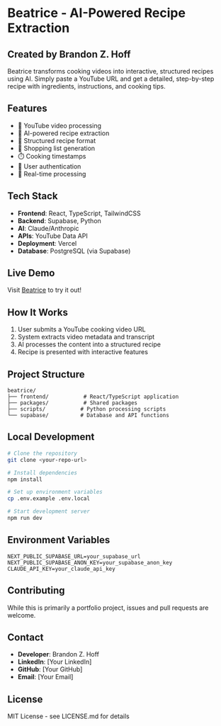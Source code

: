 # Beatrice - AI-Powered Recipe Extraction

## Created by Brandon Z. Hoff

Beatrice transforms cooking videos into interactive, structured recipes using AI. Simply paste a YouTube URL and get a detailed, step-by-step recipe with ingredients, instructions, and cooking tips.

## Features

- 🎥 YouTube video processing
- 🤖 AI-powered recipe extraction
- 📝 Structured recipe format
- 🛒 Shopping list generation
- ⏱️ Cooking timestamps
- 👤 User authentication
- 🔄 Real-time processing

## Tech Stack

- **Frontend**: React, TypeScript, TailwindCSS
- **Backend**: Supabase, Python
- **AI**: Claude/Anthropic
- **APIs**: YouTube Data API
- **Deployment**: Vercel
- **Database**: PostgreSQL (via Supabase)

## Live Demo

Visit [Beatrice](https://your-site-url.com) to try it out!

## How It Works

1. User submits a YouTube cooking video URL
2. System extracts video metadata and transcript
3. AI processes the content into a structured recipe
4. Recipe is presented with interactive features

## Project Structure

```
beatrice/
├── frontend/           # React/TypeScript application
├── packages/           # Shared packages
├── scripts/           # Python processing scripts
└── supabase/          # Database and API functions
```

## Local Development

```bash
# Clone the repository
git clone <your-repo-url>

# Install dependencies
npm install

# Set up environment variables
cp .env.example .env.local

# Start development server
npm run dev
```

## Environment Variables

```
NEXT_PUBLIC_SUPABASE_URL=your_supabase_url
NEXT_PUBLIC_SUPABASE_ANON_KEY=your_supabase_anon_key
CLAUDE_API_KEY=your_claude_api_key
```

## Contributing

While this is primarily a portfolio project, issues and pull requests are welcome.

## Contact

- **Developer**: Brandon Z. Hoff
- **LinkedIn**: [Your LinkedIn]
- **GitHub**: [Your GitHub]
- **Email**: [Your Email]

## License

MIT License - see LICENSE.md for details